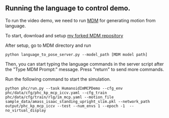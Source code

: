 ## Running the language to control demo. 

To run the video demo, we need to run [MDM](https://guytevet.github.io/mdm-page/) for generating motion from language. 


To start, download and setup [my forked MDM repository](https://github.com/ZhengyiLuo/motion-diffusion-model)


After setup, go to MDM directory and run 

```
python language_to_pose_server.py --model_path [MDM model path] 
```

Then, you can start typing the language commands in the server script after the "Type MDM Prompt:" message. Press "return" to send more commands. 

Run the following command to start the simulation. 

```
python phc/run.py --task HumanoidImMCPDemo --cfg_env phc/data/cfg/phc_kp_mcp_iccv.yaml --cfg_train phc/data/cfg/train/rlg/im_mcp.yaml --motion_file sample_data/amass_isaac_standing_upright_slim.pkl --network_path output/phc_kp_mcp_iccv --test --num_envs 1 --epoch -1  --no_virtual_display
```